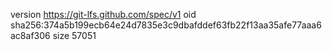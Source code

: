 version https://git-lfs.github.com/spec/v1
oid sha256:374a5b199ecb64e24d7835e3c9dbafddef63fb22f13aa35afe77aaa6ac8af306
size 57051

